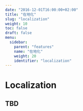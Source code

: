 ```yaml
---
date: "2016-12-01T16:00:00+02:00"
title: "在地化"
slug: "localization"
weight: 10
toc: false
draft: false
menu:
  sidebar:
    parent: "features"
    name: "在地化"
    weight: 20
    identifier: "localization"
---
```


# Localization

## TBD

